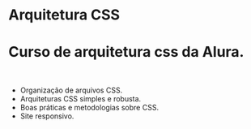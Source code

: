 # Arquitetura CSS
<h1>Curso de arquitetura css da Alura.</h1>
<br>
<ul>
  <li>Organização de arquivos CSS.</li>
  <li>Arquiteturas CSS simples e robusta.</li>
  <li>Boas práticas e metodologias sobre CSS.</li>
  <li>Site responsivo.</li>
</ul>

